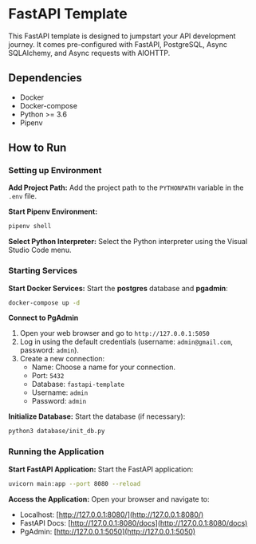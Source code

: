 # FastAPI Template

This FastAPI template is designed to jumpstart your API development journey. It comes pre-configured with FastAPI, PostgreSQL, Async SQLAlchemy, and Async requests with AIOHTTP.

## Dependencies
- Docker
- Docker-compose
- Python >= 3.6
- Pipenv

## How to Run

### Setting up Environment

**Add Project Path:**
   Add the project path to the `PYTHONPATH` variable in the `.env` file.

**Start Pipenv Environment:**
   ```bash
   pipenv shell
   ```

**Select Python Interpreter:**
   Select the Python interpreter using the Visual Studio Code menu.

### Starting Services

**Start Docker Services:**
   Start the **postgres** database and **pgadmin**:
   ```bash
   docker-compose up -d
   ```

**Connect to PgAdmin**
1. Open your web browser and go to `http://127.0.0.1:5050`
2. Log in using the default credentials (username: `admin@gmail.com`, password: `admin`).
3. Create a new connection:
   - Name: Choose a name for your connection.
   - Port: `5432`
   - Database: `fastapi-template`
   - Username: `admin`
   - Password: `admin`

**Initialize Database:**
   Start the database (if necessary):
   ```bash
   python3 database/init_db.py
   ```

### Running the Application

**Start FastAPI Application:**
   Start the FastAPI application:
   ```bash
   uvicorn main:app --port 8080 --reload
   ```

**Access the Application:**
   Open your browser and navigate to:
   - Localhost: [http://127.0.0.1:8080/](http://127.0.0.1:8080/)
   - FastAPI Docs: [http://127.0.0.1:8080/docs](http://127.0.0.1:8080/docs)
   - PgAdmin: [http://127.0.0.1:5050](http://127.0.0.1:5050)
